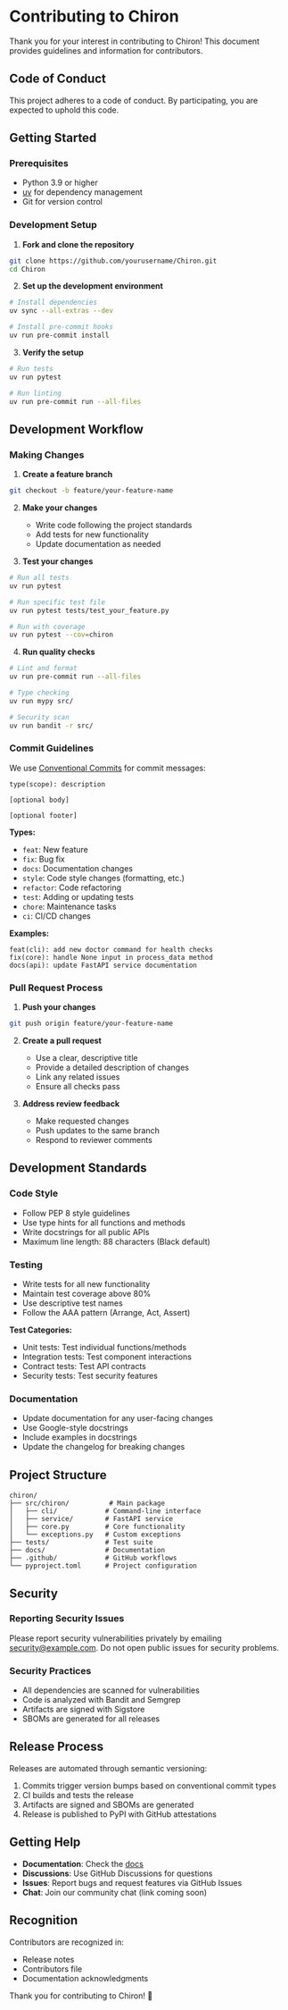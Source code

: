 # Contributing to Chiron

Thank you for your interest in contributing to Chiron! This document provides guidelines and information for contributors.

## Code of Conduct

This project adheres to a code of conduct. By participating, you are expected to uphold this code.

## Getting Started

### Prerequisites

- Python 3.9 or higher
- [uv](https://docs.astral.sh/uv/) for dependency management
- Git for version control

### Development Setup

1. **Fork and clone the repository**

```bash
git clone https://github.com/yourusername/Chiron.git
cd Chiron
```

2. **Set up the development environment**

```bash
# Install dependencies
uv sync --all-extras --dev

# Install pre-commit hooks
uv run pre-commit install
```

3. **Verify the setup**

```bash
# Run tests
uv run pytest

# Run linting
uv run pre-commit run --all-files
```

## Development Workflow

### Making Changes

1. **Create a feature branch**

```bash
git checkout -b feature/your-feature-name
```

2. **Make your changes**
   - Write code following the project standards
   - Add tests for new functionality
   - Update documentation as needed

3. **Test your changes**

```bash
# Run all tests
uv run pytest

# Run specific test file
uv run pytest tests/test_your_feature.py

# Run with coverage
uv run pytest --cov=chiron
```

4. **Run quality checks**

```bash
# Lint and format
uv run pre-commit run --all-files

# Type checking
uv run mypy src/

# Security scan
uv run bandit -r src/
```

### Commit Guidelines

We use [Conventional Commits](https://www.conventionalcommits.org/) for commit messages:

```
type(scope): description

[optional body]

[optional footer]
```

**Types:**
- `feat`: New feature
- `fix`: Bug fix
- `docs`: Documentation changes
- `style`: Code style changes (formatting, etc.)
- `refactor`: Code refactoring
- `test`: Adding or updating tests
- `chore`: Maintenance tasks
- `ci`: CI/CD changes

**Examples:**
```
feat(cli): add new doctor command for health checks
fix(core): handle None input in process_data method
docs(api): update FastAPI service documentation
```

### Pull Request Process

1. **Push your changes**

```bash
git push origin feature/your-feature-name
```

2. **Create a pull request**
   - Use a clear, descriptive title
   - Provide a detailed description of changes
   - Link any related issues
   - Ensure all checks pass

3. **Address review feedback**
   - Make requested changes
   - Push updates to the same branch
   - Respond to reviewer comments

## Development Standards

### Code Style

- Follow PEP 8 style guidelines
- Use type hints for all functions and methods
- Write docstrings for all public APIs
- Maximum line length: 88 characters (Black default)

### Testing

- Write tests for all new functionality
- Maintain test coverage above 80%
- Use descriptive test names
- Follow the AAA pattern (Arrange, Act, Assert)

**Test Categories:**
- Unit tests: Test individual functions/methods
- Integration tests: Test component interactions
- Contract tests: Test API contracts
- Security tests: Test security features

### Documentation

- Update documentation for any user-facing changes
- Use Google-style docstrings
- Include examples in docstrings
- Update the changelog for breaking changes

## Project Structure

```
chiron/
├── src/chiron/          # Main package
│   ├── cli/            # Command-line interface
│   ├── service/        # FastAPI service
│   ├── core.py         # Core functionality
│   └── exceptions.py   # Custom exceptions
├── tests/              # Test suite
├── docs/               # Documentation
├── .github/            # GitHub workflows
└── pyproject.toml      # Project configuration
```

## Security

### Reporting Security Issues

Please report security vulnerabilities privately by emailing security@example.com. Do not open public issues for security problems.

### Security Practices

- All dependencies are scanned for vulnerabilities
- Code is analyzed with Bandit and Semgrep
- Artifacts are signed with Sigstore
- SBOMs are generated for all releases

## Release Process

Releases are automated through semantic versioning:

1. Commits trigger version bumps based on conventional commit types
2. CI builds and tests the release
3. Artifacts are signed and SBOMs are generated
4. Release is published to PyPI with GitHub attestations

## Getting Help

- **Documentation**: Check the [docs](https://github.com/IAmJonoBo/Chiron/docs)
- **Discussions**: Use GitHub Discussions for questions
- **Issues**: Report bugs and request features via GitHub Issues
- **Chat**: Join our community chat (link coming soon)

## Recognition

Contributors are recognized in:
- Release notes
- Contributors file
- Documentation acknowledgments

Thank you for contributing to Chiron! 🎉